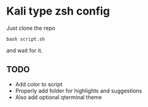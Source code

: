 # Kali type zsh config
Just clone the repo
```
bash script.sh
```
and wait for it.  
## TODO
* Add color to script  
* Properly add folder for highlights and suggestions  
* Also add optional qterminal theme
